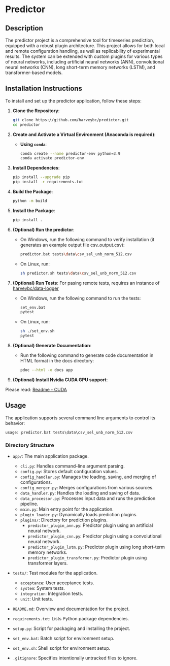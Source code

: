 
# Predictor

## Description

The predictor project is a comprehensive tool for timeseries prediction, equipped with a robust plugin architecture. This project allows for both local and remote configuration handling, as well as replicability of experimental results. The system can be extended with custom plugins for various types of neural networks, including artificial neural networks (ANN), convolutional neural networks (CNN), long short-term memory networks (LSTM), and transformer-based models.

## Installation Instructions

To install and set up the predictor application, follow these steps:

1. **Clone the Repository**:
    ```bash
    git clone https://github.com/harveybc/predictor.git
    cd predictor
    ```

2. **Create and Activate a Virtual Environment (Anaconda is required)**:

    - **Using `conda`**:
        ```bash
        conda create --name predictor-env python=3.9
        conda activate predictor-env
        ```

3. **Install Dependencies**:
    ```bash
    pip install --upgrade pip
    pip install -r requirements.txt
    ```

4. **Build the Package**:
    ```bash
    python -m build
    ```

5. **Install the Package**:
    ```bash
    pip install .
    ```

6. **(Optional) Run the predictor**:
    - On Windows, run the following command to verify installation (it generates an example output file csv_output.csv):
        ```bash
        predictor.bat tests\data\csv_sel_unb_norm_512.csv 
        ```

    - On Linux, run:
        ```bash
        sh predictor.sh tests\data\csv_sel_unb_norm_512.csv
        ```

7. **(Optional) Run Tests**:
For pasing remote tests, requires an instance of [harveybc/data-logger](https://github.com/harveybc/data-logger)
    - On Windows, run the following command to run the tests:
        ```bash
        set_env.bat
        pytest
        ```

    - On Linux, run:
        ```bash
        sh ./set_env.sh
        pytest
        ```

8. **(Optional) Generate Documentation**:
    - Run the following command to generate code documentation in HTML format in the docs directory:
        ```bash
        pdoc --html -o docs app
        ```
9. **(Optional) Install Nvidia CUDA GPU support**:

Please read: [Readme - CUDA](https://github.com/harveybc/predictor/blob/master/README_CUDA.md)

## Usage

The application supports several command line arguments to control its behavior:

```
usage: predictor.bat tests\data\csv_sel_unb_norm_512.csv
```

### Directory Structure

- `app/`: The main application package.
  - `cli.py`: Handles command-line argument parsing.
  - `config.py`: Stores default configuration values.
  - `config_handler.py`: Manages the loading, saving, and merging of configurations.
  - `config_merger.py`: Merges configurations from various sources.
  - `data_handler.py`: Handles the loading and saving of data.
  - `data_processor.py`: Processes input data and runs the prediction pipeline.
  - `main.py`: Main entry point for the application.
  - `plugin_loader.py`: Dynamically loads prediction plugins.
  - `plugins/`: Directory for prediction plugins.
    - `predictor_plugin_ann.py`: Predictor plugin using an artificial neural network.
    - `predictor_plugin_cnn.py`: Predictor plugin using a convolutional neural network.
    - `predictor_plugin_lstm.py`: Predictor plugin using long short-term memory networks.
    - `predictor_plugin_transformer.py`: Predictor plugin using transformer layers.

- `tests/`: Test modules for the application.
  - `acceptance`: User acceptance tests.
  - `system`: System tests.
  - `integration`: Integration tests.
  - `unit`: Unit tests.

- `README.md`: Overview and documentation for the project.
- `requirements.txt`: Lists Python package dependencies.
- `setup.py`: Script for packaging and installing the project.
- `set_env.bat`: Batch script for environment setup.
- `set_env.sh`: Shell script for environment setup.
- `.gitignore`: Specifies intentionally untracked files to ignore.
